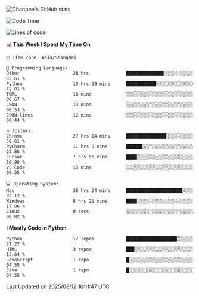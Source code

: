 ![Chanpoe's GitHub stats](https://github-readme-stats.vercel.app/api?username=Chanpoe&show_icons=true&count_private=true&theme=cobalt)

<!--START_SECTION:waka-->
![Code Time](http://img.shields.io/badge/Code%20Time-828%20hrs%2049%20mins-blue)

![Lines of code](https://img.shields.io/badge/From%20Hello%20World%20I%27ve%20Written-1.8%20million%20lines%20of%20code-blue)

📊 **This Week I Spent My Time On** 

```text
🕑︎ Time Zone: Asia/Shanghai

💬 Programming Languages: 
Other                    26 hrs              ██████████████░░░░░░░░░░░   55.61 % 
Python                   19 hrs 38 mins      ███████████░░░░░░░░░░░░░░   42.01 % 
TOML                     18 mins             ░░░░░░░░░░░░░░░░░░░░░░░░░   00.67 % 
JSON                     14 mins             ░░░░░░░░░░░░░░░░░░░░░░░░░   00.53 % 
JSON-lines               12 mins             ░░░░░░░░░░░░░░░░░░░░░░░░░   00.44 % 

🔥 Editors: 
Chrome                   27 hrs 24 mins      ███████████████░░░░░░░░░░   58.61 % 
PyCharm                  11 hrs 9 mins       ██████░░░░░░░░░░░░░░░░░░░   23.86 % 
Cursor                   7 hrs 56 mins       ████░░░░░░░░░░░░░░░░░░░░░   16.98 % 
VS Code                  15 mins             ░░░░░░░░░░░░░░░░░░░░░░░░░   00.55 % 

💻 Operating System: 
Mac                      38 hrs 24 mins      █████████████████████░░░░   82.12 % 
Windows                  8 hrs 21 mins       ████░░░░░░░░░░░░░░░░░░░░░   17.86 % 
Linux                    0 secs              ░░░░░░░░░░░░░░░░░░░░░░░░░   00.02 % 
```

**I Mostly Code in Python** 

```text
Python                   17 repos            ███████████████████░░░░░░   77.27 % 
HTML                     3 repos             ███░░░░░░░░░░░░░░░░░░░░░░   13.64 % 
JavaScript               1 repo              █░░░░░░░░░░░░░░░░░░░░░░░░   04.55 % 
Java                     1 repo              █░░░░░░░░░░░░░░░░░░░░░░░░   04.55 % 
```




 Last Updated on 2025/08/12 16:11:47 UTC
<!--END_SECTION:waka-->
